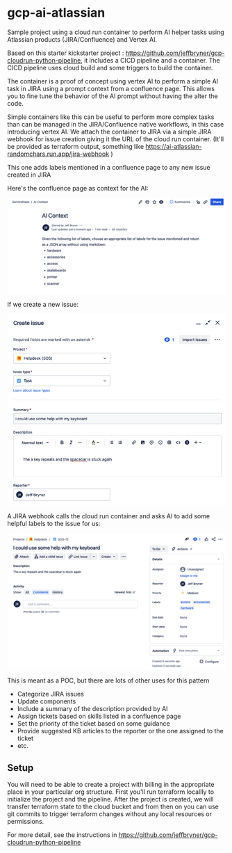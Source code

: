 # gcp-ai-atlassian
Sample project using a cloud run container to perform AI helper tasks using Atlassian products (JIRA/Confluence) and Vertex AI.

Based on this starter kickstarter project : https://github.com/jeffbryner/gcp-cloudrun-python-pipeline, it includes a CICD pipeline and a container. The CICD pipeline uses cloud build and some triggers to build the container. 

The container is a proof of concept using vertex AI to perform a simple AI task in JIRA using a prompt context from a confluence page. This allows you to fine tune the behavior of the AI prompt without having the alter the code. 

Simple containers like this can be useful to perform more complex tasks than can be managed in the JIRA/Confluence native workflows, in this case introducing vertex AI. We attach the container to JIRA via a simple JIRA webhook for issue creation giving it the URL of the cloud run container. (It'll be provided as terraform output, something like https://ai-atlassian-randomchars.run.app/jira-webhook )

This one adds labels mentioned in a confluence page to any new issue created in JIRA

Here's the confluence page as context for the AI: 

![AI Context](AIContextPageSample.png)


If we create a new issue:  

![JIRA issue](CreateSampleIssue.png)

A JIRA webhook calls the cloud run container and asks AI to add some helpful labels to the issue for us: 

![JIRA labels by AI](AIAddingLabels.png)


This is meant as a POC, but there are lots of other uses for this pattern
- Categorize JIRA issues
- Update components
- Include a summary of the description provided by AI
- Assign tickets based on skills listed in a confluence page
- Set the priority of the ticket based on some guidance
- Provide suggested KB articles to the reporter or the one assigned to the ticket
- etc. 

## Setup
You will need to be able to create a project with billing in the appropriate place in your particular org structure. First you'll run terraform locallly to initialize the project and the pipeline. After the project is created, we will transfer terraform state to the cloud bucket and from then on you can use git commits to trigger terraform changes without any local resources or permissions.

For more detail, see the instructions in  https://github.com/jeffbryner/gcp-cloudrun-python-pipeline

